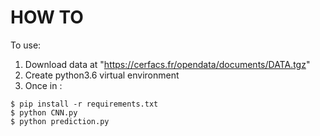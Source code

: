 # HOW TO

To use:


 1. Download data at "https://cerfacs.fr/opendata/documents/DATA.tgz"
 2. Create python3.6 virtual environment
 3. Once in :
 
```
$ pip install -r requirements.txt
$ python CNN.py
$ python prediction.py
```